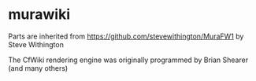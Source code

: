# murawiki

Parts are inherited from https://github.com/stevewithington/MuraFW1 by Steve Withington

The CfWiki rendering engine was originally programmed by Brian Shearer (and many others)
